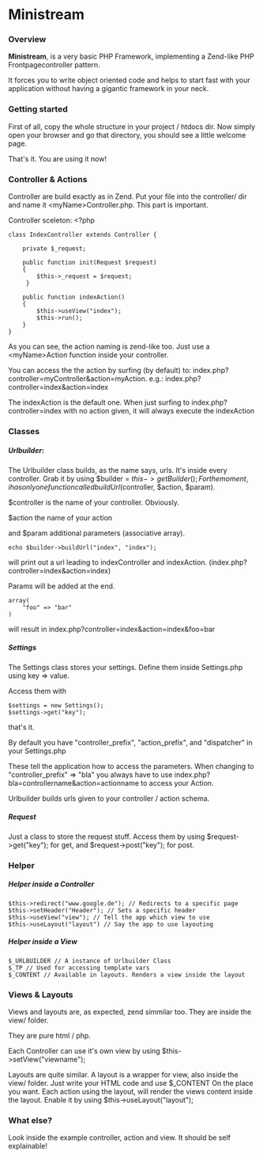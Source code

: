 # Ministream

### Overview

**Ministream**, is a very basic PHP Framework, implementing a Zend-like PHP Frontpagecontroller pattern.

It forces you to write object oriented code and helps to start fast with your application without having a gigantic framework in your neck.

### Getting started

First of all, copy the whole structure in your project / htdocs dir.
Now simply open your browser and go that directory, you should see a little welcome page.

That's it. You are using it now!

### Controller & Actions

Controller are build exactly as in Zend. Put your file into the controller/ dir and name it &lt;myName&gt;Controller.php. This part is important.

Controller sceleton:
	<?php

	class IndexController extends Controller {

		private $_request;
	
    	public function init(Request $request)
    	{
    	    $this->_request = $request;
   		 }
    
	    public function indexAction()
    	{
    	    $this->useView("index");
       		$this->run();
	    }
	}
As you can see, the action naming is zend-like too. Just use a &lt;myName&gt;Action function inside your controller.

You can access the the action by surfing (by default) to: index.php?controller=myController&action=myAction. e.g.: index.php?controller=index&action=index

The indexAction is the default one. When just surfing to index.php?controller=index with no action given, it will always execute the indexAction

### Classes
##### Urlbuilder:
The Urlbuilder class builds, as the name says, urls. It's inside every controller. Grab it by using
	$builder = $this->getBuilder();
For the moment, i has only one function called buildUrl($controller, $action, $param).

$controller is the name of your controller. Obviously. 

$action the name of your action 

and $param additional parameters (associative array).

	echo $builder->buildUrl("index", "index");
will print out a url leading to indexController and indexAction. (index.php?controller=index&action=index)

Params will be added at the end.

	array(
		"foo" => "bar"
	)
will result in index.php?controller=index&action=index&foo=bar


##### Settings
The Settings class stores your settings. Define them inside Settings.php using key => value.

Access them with

	$settings = new Settings();
	$settings->get("key");
that's it.

By default you have "controller_prefix", "action_prefix", and "dispatcher" in your Settings.php

These tell the application how to access the parameters.
When changing to 
	"controller_prefix" => "bla" 
you always have to use
	index.php?bla=controllername&action=actionname
to access your Action.

Urlbuilder builds urls given to your controller / action schema.

##### Request
Just a class to store the request stuff.
Access them by using
	$request->get("key");
for get, and 
	$request->post("key");
for post.


### Helper

##### Helper inside a Controller
	$this->redirect("www.google.de"); // Redirects to a specific page
	$this->setHeader("Header"); // Sets a specific header
	$this->useView("view"); // Tell the app which view to use
	$this->useLayout("layout") // Say the app to use layouting 
##### Helper inside a View
	$_URLBUILDER // A instance of Urlbuilder Class
	$_TP // Used for accessing template vars
	$_CONTENT // Available in layouts. Renders a view inside the layout


### Views & Layouts

Views and layouts are, as expected, zend simmilar too. They are inside the view/ folder.

They are pure html / php.

Each Controller can use it's own view by using
	$this->setView("viewname");

Layouts are quite similar. A layout is a wrapper for view, also inside the view/ folder. Just write your HTML code and use 
	$_CONTENT
On the place you want. Each action using the layout, will render the views content inside the layout.
Enable it by using
	$this->useLayout("layout");


### What else?
Look inside the example controller, action and view. It should be self explainable!